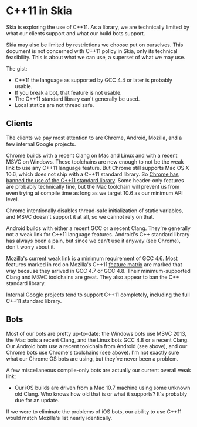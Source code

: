 C++11 in Skia
=============

Skia is exploring the use of C++11.  As a library, we are technically limited
by what our clients support and what our build bots support.

Skia may also be limited by restrictions we choose put on ourselves.  This
document is not concerned with C++11 policy in Skia, only its technical
feasibility.  This is about what we can use, a superset of what we may use.

The gist:

-   C++11 the language as supported by GCC 4.4 or later is probably usable.
-   If you break a bot, that feature is not usable.
-   The C++11 standard library can't generally be used.
-   Local statics are not thread safe.


Clients
-------

The clients we pay most attention to are Chrome, Android, Mozilla, and a few
internal Google projects.

Chrome builds with a recent Clang on Mac and Linux and with a recent MSVC on
Windows.  These toolchains are new enough to not be the weak link to use any
C++11 language feature.  But Chrome still supports Mac OS X 10.6, which does
not ship with a C++11 standard library.  So [Chrome has banned the use of the
C++11 standard library](http://chromium-cpp.appspot.com/).  Some header-only
features are probably technically fine, but the Mac toolchain will prevent us
from even trying at compile time as long as we target 10.6 as our minimum API
level.

Chrome intentionally disables thread-safe initialization of static variables,
and MSVC doesn't support it at all, so we cannot rely on that.

Android builds with either a recent GCC or a recent Clang.  They're generally
not a weak link for C++11 language features.  Android's C++ standard library
has always been a pain, but since we can't use it anyway (see Chrome), don't
worry about it.

Mozilla's current weak link is a minimum requirement of GCC 4.6.  Most features
marked in red on Mozilla's C++11 [feature
matrix](https://developer.mozilla.org/en-US/docs/Using_CXX_in_Mozilla_code) are
marked that way because they arrived in GCC 4.7 or GCC 4.8.  Their
minimum-supported Clang and MSVC toolchains are great.  They also appear to ban
the C++ standard library.

Internal Google projects tend to support C++11 completely, including the
full C++11 standard library.


Bots
----

Most of our bots are pretty up-to-date: the Windows bots use MSVC 2013, the Mac
bots a recent Clang, and the Linux bots GCC 4.8 or a recent Clang.  Our Android
bots use a recent toolchain from Android (see above), and our Chrome bots use
Chrome's toolchains (see above).  I'm not exactly sure what our Chrome OS bots
are using, but they've never been a problem.

A few miscellaneous compile-only bots are actually our current overall weak link:

-   Our iOS builds are driven from a Mac 10.7 machine using some unknown old Clang.
    Who knows how old that is or what it supports?  It's probably due for an update.

If we were to eliminate the problems of iOS bots, our ability to
use C++11 would match Mozilla's list nearly identically.

